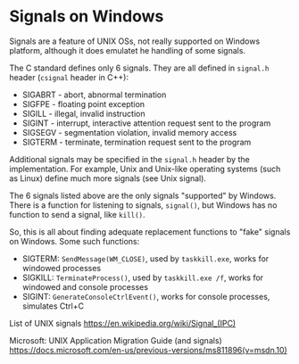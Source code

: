 # Signals on Windows

Signals are a feature of UNIX OSs, not really supported on Windows platform, although it does emulatet he handling of some signals.

The C standard defines only 6 signals. They are all defined in `signal.h` header (`csignal` header in C++):
* SIGABRT - abort, abnormal termination
* SIGFPE  - floating point exception
* SIGILL  - illegal, invalid instruction
* SIGINT  - interrupt, interactive attention request sent to the program
* SIGSEGV - segmentation violation, invalid memory access
* SIGTERM - terminate, termination request sent to the program

Additional signals may be specified in the `signal.h` header by the implementation. For example, Unix and Unix-like operating systems (such as Linux) define much more signals (see Unix signal).

The 6 signals listed above are the only signals "supported" by Windows. There is a function for listening to signals, `signal()`, but Windows has no function to send a signal, like `kill()`.

So, this is all about finding adequate replacement functions to "fake" signals on Windows. Some such functions:
* SIGTERM: `SendMessage(WM_CLOSE)`, used by `taskkill.exe`, works for windowed processes
* SIGKILL: `TerminateProcess()`, used by `taskkill.exe /f`, works for windowed and console processes
* SIGINT: `GenerateConsoleCtrlEvent()`, works for console processes, simulates Ctrl+C

List of UNIX signals
https://en.wikipedia.org/wiki/Signal_(IPC)

Microsoft: UNIX Application Migration Guide (and signals)
https://docs.microsoft.com/en-us/previous-versions/ms811896(v=msdn.10)
